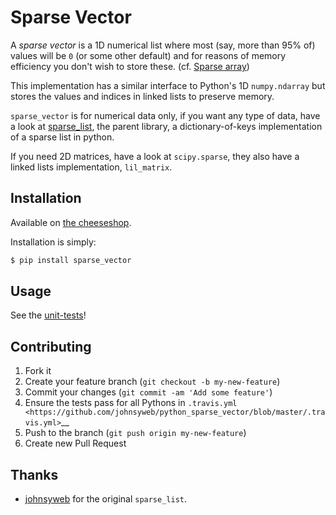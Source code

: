 Sparse Vector
=============

A _sparse vector_ is a 1D numerical list where most (say, more than 95% of)
values will be `0` (or some other default) and for reasons of memory efficiency
you don't wish to store these.
(cf. [Sparse array](http://en.wikipedia.org/wiki/Sparse_array))

This implementation has a similar interface to Python's 1D `numpy.ndarray`
but stores the values and indices in linked lists to preserve memory.

`sparse_vector` is for numerical data only, if you want any type of data, have
a look at [sparse_list](https://pypi.python.org/pypi/sparse_list), the parent
library, a dictionary-of-keys implementation of a sparse list in python.

If you need 2D matrices, have a look at `scipy.sparse`, they also have a
linked lists implementation, `lil_matrix`.


Installation
------------

Available on [the cheeseshop](https://pypi.python.org/pypi/sparse_vector).

Installation is simply:

``` bash
$ pip install sparse_vector
```

Usage
-----

See the [unit-tests](https://github.com/Goutte/python_sparse_vector/blob/master/test_sparse_vector.py)!


Contributing
------------

1. Fork it
2. Create your feature branch (``git checkout -b my-new-feature``)
3. Commit your changes (``git commit -am 'Add some feature'``)
4. Ensure the tests pass for all Pythons in
   `.travis.yml <https://github.com/johnsyweb/python_sparse_vector/blob/master/.travis.yml>`__
5. Push to the branch (``git push origin my-new-feature``)
6. Create new Pull Request


Thanks
------

- [johnsyweb](http://johnsy.com/about/) for the original `sparse_list`.